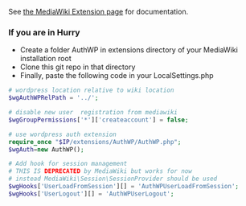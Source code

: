 See [the MediaWiki Extension page](https://www.mediawiki.org/wiki/Extension:WPMW) for documentation.

### If you are in  Hurry ###
* Create a folder AuthWP in extensions directory of your MediaWiki installation root
* Clone this git repo in that directory 
* Finally, paste the following code in your LocalSettings.php 

```php
# wordpress location relative to wiki location
$wgAuthWPRelPath = '../';

# disable new user  registration from mediawiki
$wgGroupPermissions['*']['createaccount'] = false;

# use wordpress auth extension
require_once "$IP/extensions/AuthWP/AuthWP.php";
$wgAuth=new AuthWP();

# Add hook for session management 
# THIS IS DEPRECATED by MediaWiki but works for now 
# instead MediaWiki\Session\SessionProvider should be used
$wgHooks['UserLoadFromSession'][] = 'AuthWPUserLoadFromSession';
$wgHooks['UserLogout'][] = 'AuthWPUserLogout';
```
